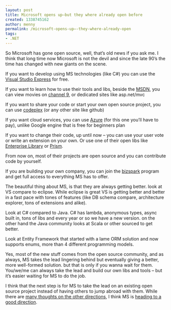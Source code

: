 ```yaml
---
layout: post
title: Microsoft opens up–but they where already open before
created: 1338745162
author: menny
permalink: /microsoft-opens-up–-they-where-already-open
tags:
- .NET
---
```

<p>So Microsoft has gone open source, well, that’s old news if you ask me. I think that long time now Microsoft is not the devil and since the late 90’s the time has changed with new giants on the scene.
<p>If you want to develop using MS technologies (like C#) you can use the <a href="http://www.microsoft.com/visualstudio/en-us/products/2010-editions/express">Visual Studio Express</a> for free.
<p>If you want to learn how to use their tools and libs, beside the <a href="http://msdn.microsoft.com">MSDN</a>, you can view movies on <a href="http://channel9.msdn.com/">channel 9</a>, or dedicated sites like asp.net/mvc
<p>If you want to share your code or start your own open source project, you can use <a href="http://www.codeplex.com/">codeplex</a> (or any other site like github)
<p>If you want cloud services, you can use <a href="http://www.windowsazure.com/">Azure</a> (for this one you’ll have to pay), unlike Google engine that is free for beginners plan
<p>If you want to change their code, up until now – you can use your user vote or write an extension on your own. Or use one of their open libs like <a href="http://entlib.codeplex.com/">Enterprise Library</a> or <a href="http://compositewpf.codeplex.com/">Prism</a>.
<p>From now on, most of their projects are open source and you can contribute code by yourself.
<p>If you are building your own company, you can join the <a href="http://www.microsoft.com/bizspark/">bizspark</a> program and get full access to everything MS has to offer.
<p>The beautiful thing about MS, is that they are always getting better. look at VS compare to eclipse. While eclipse is great VS is getting better and better in a fast pace with tones of features (like DB schema compare, architecture explorer, tons of extensions and alike).
<p>Look at C# compared to Java. C# has lambda, anonymous types, async built in, tons of libs and every year or so we have a new version. on the other hand the Java community looks at Scala or other sourced to get better.
<p>Look at Entity Framework that started with a lame ORM solution and now supports enums, more than 4 different programming models.
<p>Yes, most of the new stuff comes from the open source community, and as always, MS takes the lead lingering behind but eventually giving a better, more well-formed solution. but that is only if you wanna wait for them. You/we/me can always take the lead and build our own libs and tools – but it’s easier waiting for MS to do the job.
<p>I think that the next step is for MS to take the lead on an existing open source project instead of having others to jump abroad with them. While there are <a href="http://www.theregister.co.uk/2012/04/18/microsoft_compatability/">many thoughts on the other directions</a>, I think MS is <a href="http://www.newsgeek.co.il/microsoft-open-technologies/?utm_source=feedburner&utm_medium=feed&utm_campaign=Feed%3A+newsgeekfeed+%28%E2%80%ABNewsgeek%E2%80%AC%29">heading to a good direction</a>. </p>
